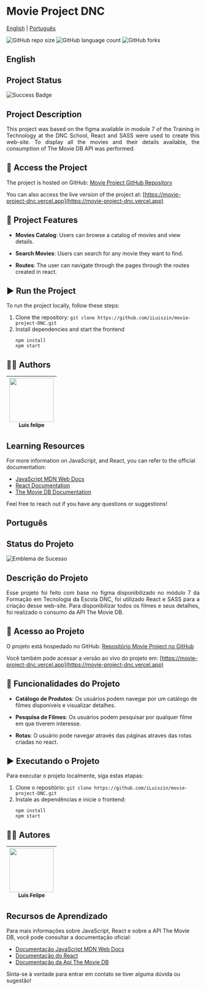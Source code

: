 # Movie Project DNC

[English](#english)
|
[Português](#português)

![GitHub repo size](https://img.shields.io/github/repo-size/iLuiszin/movie-project-DNC?style=for-the-badge)
![GitHub language count](https://img.shields.io/github/languages/count/iLuiszin/movie-project-DNC?style=for-the-badge)
![GitHub forks](https://img.shields.io/github/forks/iLuiszin/movie-project-DNC?style=for-the-badge)

## English

## Project Status

![Success Badge](https://img.shields.io/badge/State-Success-brightgreen?style=for-the-badge)


## Project Description

<div style="text-align: justify"> 
  This project was based on the figma available in module 7 of the Training in Technology at the DNC School, React and SASS were used to create this web-site.
  To display all the movies and their details available, the consumption of The Movie DB API was performed.
</div>

## 📁 Access the Project

The project is hosted on GitHub: [Movie Project GitHub Repository](https://github.com/iLuiszin/movie-project-DNC)

You can also access the live version of the project at: [https://movie-project-dnc.vercel.app](https://movie-project-dnc.vercel.app)

## 🔨 Project Features

- **Movies Catalog**: Users can browse a catalog of movies and view details.

- **Search Movies**: Users can search for any movie they want to find.

- **Routes**: The user can navigate through the pages through the routes created in react.


## ▶ Run  the Project

To run the project locally, follow these steps:

1. Clone the repository: `git clone https://github.com/iLuiszin/movie-project-DNC.git`
2. Install dependencies and start the frontend
    ```console
    npm install
    npm start
    ```

## 👨‍💻 Authors

| [<img src="https://avatars.githubusercontent.com/u/79981019?v=4" width=115><br><sub>Luis felipe</sub>](https://github.com/iLuiszin)
| :---: |

## Learning Resources

For more information on JavaScript, and React, you can refer to the official documentation:

- [JavaScript MDN Web Docs](https://developer.mozilla.org/en-US/docs/Web/JavaScript)
- [React Documentation](https://reactjs.org/docs/getting-started.html)
- [The Movie DB Documentation](https://developer.themoviedb.org/reference/intro/getting-started)

Feel free to reach out if you have any questions or suggestions!


## Português

## Status do Projeto

![Emblema de Sucesso](https://img.shields.io/badge/Estado-Sucesso-brightgreen?style=for-the-badge)

## Descrição do Projeto

<div style="text-align: justify"> 
  Esse projeto foi feito com base no figma disponibilizado no módulo 7 da Formação em Tecnologia da Escola DNC, foi utilizado React e SASS para a criação desse web-site.
  Para disponibilizar todos os filmes e seus detalhes, foi realizado o consumo da API The Movie DB.
 </div>

## 📁 Acesso ao Projeto

O projeto está hospedado no GitHub: [Repositório Movie Project no GitHub](https://github.com/iLuiszin/movie-project-DNC)

Você também pode acessar a versão ao vivo do projeto em: [https://movie-project-dnc.vercel.app](https://movie-project-dnc.vercel.app)

## 🔨 Funcionalidades do Projeto

- **Catálogo de Produtos**: Os usuários podem navegar por um catálogo de filmes disponíveis e visualizar detalhes.

- **Pesquisa de Filmes**: Os usuários podem pesquisar por qualquer filme em que tiverem interesse.

- **Rotas**: O usuário pode navegar através das páginas atraves das rotas criadas no react.


## ▶ Executando o Projeto

Para executar o projeto localmente, siga estas etapas:

1. Clone o repositório: `git clone https://github.com/iLuiszin/movie-project-DNC.git`
2. Instale as dependências e inicie o frontend:
    ```console
    npm install
    npm start
    ```

## 👨‍💻 Autores

| [<img src="https://avatars.githubusercontent.com/u/79981019?v=4" width=115><br><sub>Luis Felipe</sub>](https://github.com/iLuiszin)
| :---: |

## Recursos de Aprendizado

Para mais informações sobre JavaScript, React e sobre a API The Movie DB, você pode consultar a documentação oficial:

- [Documentação JavaScript MDN Web Docs](https://developer.mozilla.org/en-US/docs/Web/JavaScript)
- [Documentação do React](https://reactjs.org/docs/getting-started.html)
- [Documentação da Api The Movie DB](https://developer.themoviedb.org/reference/intro/getting-started)

Sinta-se à vontade para entrar em contato se tiver alguma dúvida ou sugestão!
